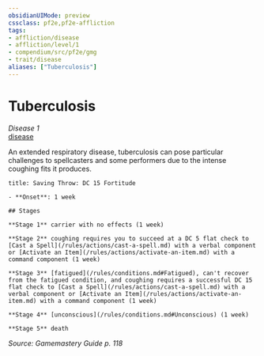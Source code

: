 ```yaml
---
obsidianUIMode: preview
cssclass: pf2e,pf2e-affliction
tags:
- affliction/disease
- affliction/level/1
- compendium/src/pf2e/gmg
- trait/disease
aliases: ["Tuberculosis"]
---
```

# Tuberculosis
*Disease 1*  
[disease](/rules/traits/disease.md)  

An extended respiratory disease, tuberculosis can pose particular challenges to spellcasters and some performers due to the intense coughing fits it produces.

```ad-inline-affliction
title: Saving Throw: DC 15 Fortitude

- **Onset**: 1 week

## Stages

**Stage 1** carrier with no effects (1 week)

**Stage 2** coughing requires you to succeed at a DC 5 flat check to [Cast a Spell](/rules/actions/cast-a-spell.md) with a verbal component or [Activate an Item](/rules/actions/activate-an-item.md) with a command component (1 week)

**Stage 3** [fatigued](/rules/conditions.md#Fatigued), can't recover from the fatigued condition, and coughing requires a successful DC 15 flat check to [Cast a Spell](/rules/actions/cast-a-spell.md) with a verbal component or [Activate an Item](/rules/actions/activate-an-item.md) with a command component (1 week)

**Stage 4** [unconscious](/rules/conditions.md#Unconscious) (1 week)

**Stage 5** death
```

*Source: Gamemastery Guide p. 118*